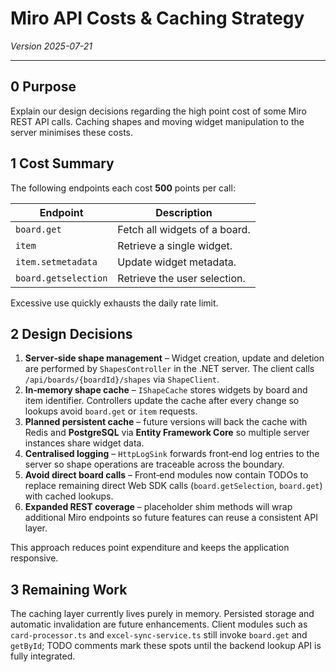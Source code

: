 # Miro API Costs & Caching Strategy

_Version 2025-07-21_

---

## 0 Purpose

Explain our design decisions regarding the high point cost of some Miro REST API calls. Caching shapes and moving widget manipulation to the server minimises these costs.

## 1 Cost Summary

The following endpoints each cost **500** points per call:

| Endpoint | Description |
| -------- | ----------- |
| `board.get` | Fetch all widgets of a board. |
| `item` | Retrieve a single widget. |
| `item.setmetadata` | Update widget metadata. |
| `board.getselection` | Retrieve the user selection. |

Excessive use quickly exhausts the daily rate limit.

## 2 Design Decisions

1. **Server‑side shape management** – Widget creation, update and deletion are performed by `ShapesController` in the .NET server. The client calls `/api/boards/{boardId}/shapes` via `ShapeClient`.
2. **In‑memory shape cache** – `IShapeCache` stores widgets by board and item identifier. Controllers update the cache after every change so lookups avoid `board.get` or `item` requests.
3. **Planned persistent cache** – future versions will back the cache with Redis and **PostgreSQL** via **Entity Framework Core** so multiple server instances share widget data.
4. **Centralised logging** – `HttpLogSink` forwards front‑end log entries to the server so shape operations are traceable across the boundary.
5. **Avoid direct board calls** – Front‑end modules now contain TODOs to replace remaining direct Web SDK calls (`board.getSelection`, `board.get`) with cached lookups.
6. **Expanded REST coverage** – placeholder shim methods will wrap additional Miro endpoints so future features can reuse a consistent API layer.

This approach reduces point expenditure and keeps the application responsive.

## 3 Remaining Work

The caching layer currently lives purely in memory. Persisted storage and
automatic invalidation are future enhancements. Client modules such as
`card-processor.ts` and `excel-sync-service.ts` still invoke `board.get` and
`getById`; TODO comments mark these spots until the backend lookup API is fully
integrated.
